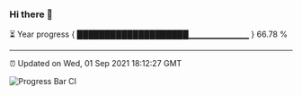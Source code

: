 ### Hi there 👋

⏳ Year progress { ████████████████████▁▁▁▁▁▁▁▁▁▁ } 66.78 %

---

⏰ Updated on Wed, 01 Sep 2021 18:12:27 GMT

![Progress Bar CI](https://github.com/liununu/liununu/workflows/Progress%20Bar%20CI/badge.svg)
